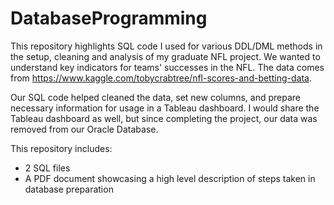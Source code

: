 # DatabaseProgramming
This repository highlights SQL code I used for various DDL/DML methods in the setup, cleaning and analysis of my graduate NFL project. We wanted to understand key indicators for teams' successes in the NFL. The data comes from https://www.kaggle.com/tobycrabtree/nfl-scores-and-betting-data. 

Our SQL code helped cleaned the data, set new columns, and prepare necessary information for usage in a Tableau dashboard. I would share the Tableau dashboard as well, but since completing the project, our data was removed from our Oracle Database. 

This repository includes:
- 2 SQL files
- A PDF document showcasing a high level description of steps taken in database preparation
